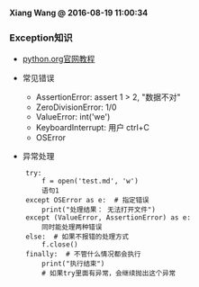 #### Xiang Wang @ 2016-08-19 11:00:34



### Exception知识
* [python.org官网教程](https://docs.python.org/3/tutorial/errors.html#handling-exceptions)

* 常见错误
    * AssertionError: assert 1 > 2, "数据不对"
    * ZeroDivisionError: 1/0
    * ValueError: int('we')
    * KeyboardInterrupt: 用户 ctrl+C
    * OSError

* 异常处理
```
    try:
        f = open('test.md', 'w')
        语句1
    except OSError as e:  # 指定错误
        print("处理结果： 无法打开文件")
    except (ValueError, AssertionError) as e:
        同时能处理两种错误
    else:  # 如果不报错的处理方式
        f.close()
    finally:  # 不管什么情况都会执行
        print("执行结束")
        # 如果try里面有异常，会继续抛出这个异常
```
